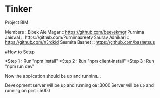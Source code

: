 # Tinker
Project BIM


Members :
Bibek Ale Magar :: https://github.com/beevekmgr
Purnima Jaiswal :: https://github.com/Purnimapreety
Saurav Adhikari :: https://github.com/n3rdkid
Susmita Basnet  :: https://github.com/basnetsus


#How to Setup 

*Step 1 : Run "npm install"
*Step 2 : Run "npm client-install"
*Step 3 : Run "npm run dev"

Now the application should be up and running...

Development server will be up and running on :3000 
Server will be up and running on port : 5000
